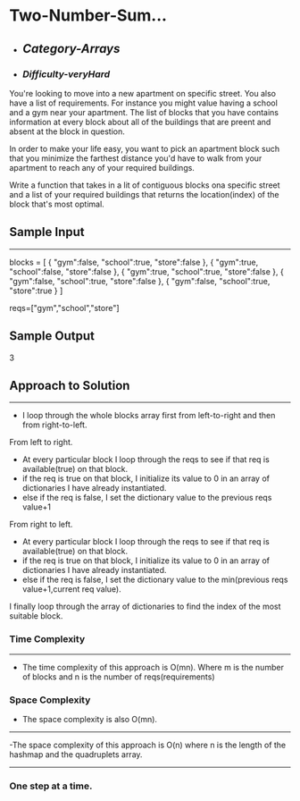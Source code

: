 # Two-Number-Sum...

- ## **_Category-Arrays_**
- ### **_Difficulty-veryHard_**

You're looking to move into a new apartment on specific street. You also have a list of requirements. For instance you might value having a school and a gym near your apartment. The list of blocks that you have contains information at every block about all of the buildings that are preent and absent at the block in question.

In order to make your life easy, you want to pick an apartment block such that you minimize the farthest distance you'd have to walk from your apartment to reach any of your required buildings.

Write a function that takes in a lit of contiguous blocks ona specific street and a list of your required buildings that returns the location(index) of the block that's most optimal.

## Sample Input

---

blocks = [
{
"gym":false,
"school":true,
"store":false
},
{
"gym":true,
"school":false,
"store":false
},
{
"gym":true,
"school":true,
"store":false
},
{
"gym":false,
"school":true,
"store":false
},
{
"gym":false,
"school":true,
"store":true
}
]

reqs=["gym","school","store"]

## Sample Output

3

## Approach to Solution

---

- I loop through the whole blocks array first from left-to-right and then from right-to-left.

From left to right.

- At every particular block I loop through the reqs to see if that req is available(true) on that block.
- if the req is true on that block, I initialize its value to 0 in an array of dictionaries I have already instantiated.
- else if the req is false, I set the dictionary value to the previous reqs value+1

From right to left.

- At every particular block I loop through the reqs to see if that req is available(true) on that block.
- if the req is true on that block, I initialize its value to 0 in an array of dictionaries I have already instantiated.
- else if the req is false, I set the dictionary value to the min(previous reqs value+1,current req value).

I finally loop through the array of dictionaries to find the index of the most suitable block.

### Time Complexity

---

- The time complexity of this approach is O(mn).
  Where m is the number of blocks and n is the number of reqs(requirements)

### Space Complexity

- The space complexity is also O(mn).

---

-The space complexity of this approach is O(n)
where n is the length of the hashmap and the quadruplets array.

---

### One step at a time.
